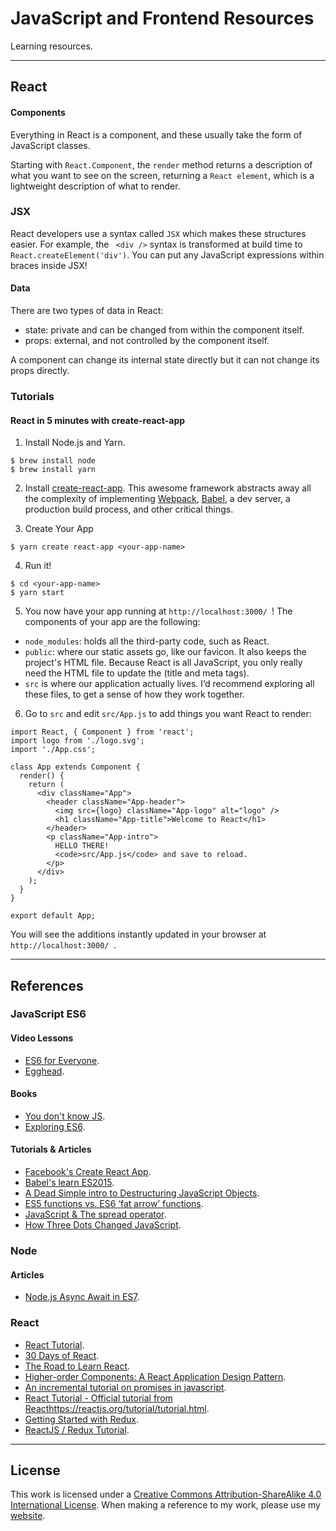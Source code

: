 # JavaScript and Frontend Resources

Learning resources.


------

## React

#### Components

Everything in React is a component, and these usually take the form of JavaScript classes.

Starting with `React.Component`, the `render` method returns a description of what you want to see on the screen, returning a `React element`, which is a lightweight description of what to render.

### JSX

React developers use a syntax called `JSX` which makes these structures easier. For example,  the ` <div />` syntax is transformed at build time to `React.createElement('div')`. You can put any JavaScript expressions within braces inside JSX!

#### Data

There are two types of data in React:

* state: private and can be changed from within the component itself.
* props: external, and not controlled by the component itself.

A component can change its internal state directly but it can not change its props directly.



### Tutorials

#### React in 5 minutes with create-react-app

1. Install Node.js and Yarn.

```
$ brew install node
$ brew install yarn
```

2. Install [create-react-app](https://github.com/facebook/create-react-app). This awesome framework abstracts away all the complexity of implementing [Webpack](https://webpack.js.org/), [Babel](https://babeljs.io/), a dev server, a production build process, and other critical things.

3. Create Your App

```
$ yarn create react-app <your-app-name>
```

 4. Run it!

```
$ cd <your-app-name>
$ yarn start
```

5. You now have your app running at `http://localhost:3000/ `! The components of your app are the following:

* `node_modules`: holds all the third-party code, such as React.
* `public`: where our static assets go, like our favicon. It also keeps the project's HTML file. Because React is all JavaScript, you only really need the HTML file to update the <head> (title and meta tags).
* `src` is where our application actually lives. I’d recommend exploring all these files, to get a sense of how they work together.

6. Go to `src` and edit `src/App.js` to add things you want React to render:

```
import React, { Component } from 'react';
import logo from './logo.svg';
import './App.css';

class App extends Component {
  render() {
    return (
      <div className="App">
        <header className="App-header">
          <img src={logo} className="App-logo" alt="logo" />
          <h1 className="App-title">Welcome to React</h1>
        </header>
        <p className="App-intro">
          HELLO THERE!
          <code>src/App.js</code> and save to reload.
        </p>
      </div>
    );
  }
}

export default App;
```

You will see the additions instantly updated in your browser at `http://localhost:3000/ `.



-----

## References 

### JavaScript ES6

#### Video Lessons

* [ES6 for Everyone](https://es6.io/).
* [Egghead](https://egghead.io).


#### Books

* [You don't know JS](https://github.com/getify/You-Dont-Know-JS).
* [Exploring ES6](https://exploringjs.com/es6/).


#### Tutorials & Articles


* [Facebook's Create React App](https://github.com/facebook/create-react-app).
* [Babel's learn ES2015](https://babeljs.io/docs/en/learn).
* [A Dead Simple intro to Destructuring JavaScript Objects](https://wesbos.com/destructuring-objects/).
* [ES5 functions vs. ES6 ‘fat arrow’ functions](https://medium.com/@thejasonfile/es5-functions-vs-es6-fat-arrow-functions-864033baa1a).
* [JavaScript & The spread operator](https://codeburst.io/javascript-the-spread-operator-a867a71668ca).
* [How Three Dots Changed JavaScript](https://dmitripavlutin.com/how-three-dots-changed-javascript/).


### Node

#### Articles

* [Node.js Async Await in ES7](https://stackabuse.com/node-js-async-await-in-es7/).



### React

* [React Tutorial](https://reactjs.org/tutorial/tutorial.html).
* [30 Days of React](https://www.fullstackreact.com/30-days-of-react/).
* [The Road to Learn React](https://www.robinwieruch.de/the-road-to-learn-react/).
* [Higher-order Components: A React Application Design Pattern](https://www.sitepoint.com/react-higher-order-components/).
* [An incremental tutorial on promises in javascript](https://www.sohamkamani.com/blog/2016/08/28/incremenal-tutorial-to-promises/).
* [React Tutorial - Official tutorial from React]()https://reactjs.org/tutorial/tutorial.html.
* [Getting Started with Redux](https://egghead.io/courses/getting-started-with-redux).
* [ReactJS / Redux Tutorial](https://www.youtube.com/playlist?list=PL55RiY5tL51rrC3sh8qLiYHqUV3twEYU_).




----


## License


This work is licensed under a [Creative Commons Attribution-ShareAlike 4.0 International License](http://creativecommons.org/licenses/by-sa/4.0/). When making a reference to my work, please use my [website](http://bt3gl.github.io/index.html).
